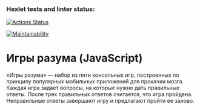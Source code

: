 ### Hexlet tests and linter status:
[![Actions Status](https://github.com/Ivankin-AnV/frontend-project-44/actions/workflows/hexlet-check.yml/badge.svg)](https://github.com/Ivankin-AnV/frontend-project-44/actions)

[![Maintainability](https://api.codeclimate.com/v1/badges/af7350a27208ebbb82c0/maintainability)](https://codeclimate.com/github/Ivankin-AnV/frontend-project-44/maintainability)

# Игры разума (JavaScript)

«Игры разума» — набор из пяти консольных игр, построенных по принципу популярных мобильных приложений для прокачки мозга. Каждая игра задает вопросы, на которые нужно дать правильные ответы. После трех правильных ответов считается, что игра пройдена. Неправильные ответы завершают игру и предлагают пройти ее заново.